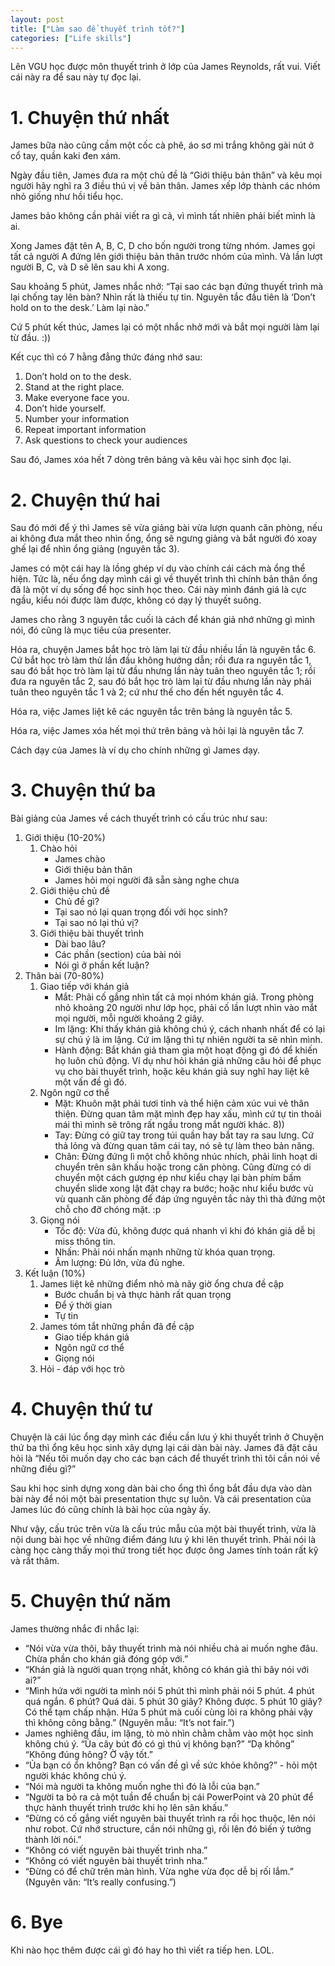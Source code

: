 ```yaml
---
layout: post
title: ["Làm sao để thuyết trình tốt?"]
categories: ["Life skills"]
---
```

Lên VGU học được môn thuyết trình ở lớp của James Reynolds, rất vui. Viết cái này ra để sau này tự đọc lại.

# 1. Chuyện thứ nhất

James bữa nào cũng cầm một cốc cà phê, áo sơ mi trắng không gài nút ở cổ tay, quần kaki đen xám.

Ngày đầu tiên, James đưa ra một chủ đề là “Giới thiệu bản thân” và kêu mọi người hãy nghĩ ra 3 điều thú vị về bản thân. James xếp lớp thành các nhóm nhỏ giống như hồi tiểu học.

James bảo không cần phải viết ra gì cả, vì mình tất nhiên phải biết mình là ai.

Xong James đặt tên A, B, C, D cho bốn người trong từng nhóm. James gọi tất cả người A đứng lên giới thiệu bản thân trước nhóm của mình. Và lần lượt người B, C, và D sẽ lên sau khi A xong.

Sau khoảng 5 phút, James nhắc nhở: “Tại sao các bạn đứng thuyết trình mà lại chống tay lên bàn? Nhìn rất là thiếu tự tin. Nguyên tắc đầu tiên là ‘Don’t hold on to the desk.’ Làm lại nào.”

Cứ 5 phút kết thúc, James lại có một nhắc nhở mới và bắt mọi người làm lại từ đầu. :))

Kết cục thì có 7 hằng đẳng thức đáng nhớ sau:

1. Don’t hold on to the desk.
2. Stand at the right place.
3. Make everyone face you.
4. Don’t hide yourself.
5. Number your information
6. Repeat important information
7. Ask questions to check your audiences

Sau đó, James xóa hết 7 dòng trên bảng và kêu vài học sinh đọc lại.

# 2. Chuyện thứ hai

Sau đó mới để ý thì James sẽ vừa giảng bài vừa lượn quanh căn phòng, nếu ai không đưa mắt theo nhìn ổng, ổng sẽ ngưng giảng và bắt người đó xoay ghế lại để nhìn ổng giảng (nguyên tắc 3).

James có một cái hay là lồng ghép ví dụ vào chính cái cách mà ổng thể hiện. Tức là, nếu ổng dạy mình cái gì về thuyết trình thì chính bản thân ổng đã là một ví dụ sống để học sinh học theo. Cái này mình đánh giá là cực ngầu, kiểu nói được làm được, không có dạy lý thuyết suông.

James cho rằng 3 nguyên tắc cuối là cách để khán giả nhớ những gì mình nói, đó cũng là mục tiêu của presenter.

Hóa ra, chuyện James bắt học trò làm lại từ đầu nhiều lần là nguyên tắc 6. Cứ bắt học trò làm thử lần đầu không hướng dẫn; rồi đưa ra nguyên tắc 1, sau đó bắt học trò làm lại từ đầu nhưng lần này tuân theo nguyên tắc 1; rồi đưa ra nguyên tắc 2, sau đó bắt học trò làm lại từ đầu nhưng lần này phải tuân theo nguyên tắc 1 và 2; cứ như thế cho đến hết nguyên tắc 4.

Hóa ra, việc James liệt kê các nguyên tắc trên bảng là nguyên tắc 5.

Hóa ra, việc James xóa hết mọi thứ trên bảng và hỏi lại là nguyên tắc 7.

Cách dạy của James là ví dụ cho chính những gì James dạy.

# 3. Chuyện thứ ba

Bài giảng của James về cách thuyết trình có cấu trúc như sau:

1. Giới thiệu (10-20%)
    1. Chào hỏi
        - James chào
        - Giới thiệu bản thân
        - James hỏi mọi người đã sẵn sàng nghe chưa
    2. Giới thiệu chủ đề
        - Chủ đề gì?
        - Tại sao nó lại quan trọng đối với học sinh?
        - Tại sao nó lại thú vị?
    3. Giới thiệu bài thuyết trình
        - Dài bao lâu?
        - Các phần (section) của bài nói
        - Nói gì ở phần kết luận?
2. Thân bài (70-80%)
    1. Giao tiếp với khán giả
        - Mắt: Phải cố gắng nhìn tất cả mọi nhóm khán giả. Trong phòng nhỏ khoảng 20 người như lớp học, phải cố lần lượt nhìn vào mắt mọi người, mỗi người khoảng 2 giây.
        - Im lặng: Khi thấy khán giả không chú ý, cách nhanh nhất để có lại sự chú ý là im lặng. Cứ im lặng thì tự nhiên người ta sẽ nhìn mình.
        - Hành động: Bắt khán giả tham gia một hoạt động gì đó để khiến họ luôn chủ động. Ví dụ như hỏi khán giả những câu hỏi để phục vụ cho bài thuyết trình, hoặc kêu khán giả suy nghĩ hay liệt kê một vấn đề gì đó.
    2. Ngôn ngữ cơ thể
        - Mặt: Khuôn mặt phải tươi tỉnh và thể hiện cảm xúc vui vẻ thân thiện. Đừng quan tâm mặt mình đẹp hay xấu, mình cứ tự tin thoải mái thì mình sẽ trông rất ngầu trong mắt người khác. 8))
        - Tay: Đừng có giữ tay trong túi quần hay bắt tay ra sau lưng. Cứ thả lỏng và đừng quan tâm cái tay, nó sẽ tự làm theo bản năng.
        - Chân: Đừng đứng lì một chỗ không nhúc nhích, phải linh hoạt di chuyển trên sân khấu hoặc trong căn phòng. Cũng đừng có di chuyển một cách gượng ép như kiểu chạy lại bàn phím bấm chuyển slide xong lật đật chạy ra bước; hoặc như kiểu bước vù vù quanh căn phòng để đáp ứng nguyên tắc này thì thà đứng một chỗ cho đỡ chóng mặt. :p
    3. Giọng nói
        - Tốc độ: Vừa đủ, không được quá nhanh vì khi đó khán giả dễ bị miss thông tin.
        - Nhấn: Phải nói nhấn mạnh những từ khóa quan trọng.
        - Âm lượng: Đủ lớn, vừa đủ nghe.
3. Kết luận (10%)
    1. James liệt kê những điểm nhỏ mà nãy giờ ổng chưa đề cập
        - Bước chuẩn bị và thực hành rất quan trọng
        - Để ý thời gian
        - Tự tin
    2. James tóm tắt những phần đã đề cập
        - Giao tiếp khán giả
        - Ngôn ngữ cơ thể
        - Giọng nói
    3. Hỏi - đáp với học trò

# 4. Chuyện thứ tư

Chuyện là cái lúc ổng dạy mình các điều cần lưu ý khi thuyết trình ở Chuyện thứ ba thì ổng kêu học sinh xây dựng lại cái dàn bài này. James đã đặt câu hỏi là “Nếu tôi muốn dạy cho các bạn cách để thuyết trình thì tôi cần nói về những điều gì?”

Sau khi học sinh dựng xong dàn bài cho ổng thì ổng bắt đầu dựa vào dàn bài này để nói một bài presentation thực sự luôn. Và cái presentation của James lúc đó cũng chính là bài học của ngày ấy.

Như vậy, cấu trúc trên vừa là cấu trúc mẫu của một bài thuyết trình, vừa là nội dung bài học về những điểm đáng lưu ý khi lên thuyết trình. Phải nói là càng học càng thấy mọi thứ trong tiết học được ông James tính toán rất kỹ và rất thâm.

# 5. Chuyện thứ năm

James thường nhắc đi nhắc lại:

- “Nói vừa vừa thôi, bây thuyết trình mà nói nhiều chả ai muốn nghe đâu. Chừa phần cho khán giả đóng góp với.”
- “Khán giả là người quan trọng nhất, không có khán giả thì bây nói với ai?”
- “Mình hứa với người ta mình nói 5 phút thì mình phải nói 5 phút. 4 phút quá ngắn. 6 phút? Quá dài. 5 phút 30 giây? Không được. 5 phút 10 giây? Có thể tạm chấp nhận. Hứa 5 phút mà cuối cùng lòi ra không phải vậy thì không công bằng.” (Nguyên mẫu: “It’s not fair.”)
- James nghiêng đầu, im lặng, tò mò nhìn chằm chằm vào một học sinh không chú ý. “Ủa cây bút đó có gì thú vị không bạn?” “Dạ không” “Không đúng hông? Ờ vậy tốt.”
- “Ủa bạn có ổn không? Bạn có vấn đề gì về sức khỏe không?” - hỏi một người khác không chú ý.
- “Nói mà người ta không muốn nghe thì đó là lỗi của bạn.”
- “Người ta bỏ ra cả một tuần để chuẩn bị cái PowerPoint và 20 phút để thực hành thuyết trình trước khi họ lên sân khấu.”
- “Đừng có cố gắng viết nguyên bài thuyết trình ra rồi học thuộc, lên nói như robot. Cứ nhớ structure, cần nói những gì, rồi lên đó biến ý tưởng thành lời nói.”
- “Không có viết nguyên bài thuyết trình nha.”
- “Không có viết nguyên bài thuyết trình nha.”
- “Đừng có để chữ trên màn hình. Vừa nghe vừa đọc dễ bị rối lắm.” (Nguyên văn: “It’s really confusing.”)

# 6. Bye

Khi nào học thêm được cái gì đó hay ho thì viết ra tiếp hen. LOL.